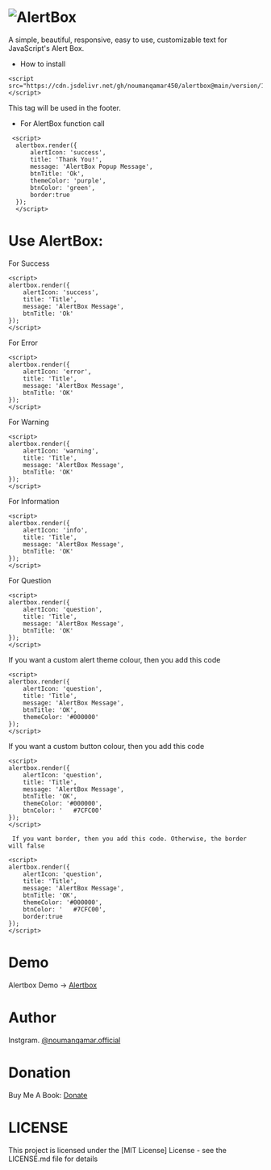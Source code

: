 
# ![AlertBox](https://github.com/simple-alertbox/alertbox/blob/main/alert.png)
A simple, beautiful, responsive, easy to use, customizable text for JavaScript's Alert Box.
* How to install

```
<script src="https://cdn.jsdelivr.net/gh/noumanqamar450/alertbox@main/version/1.0.2/alertbox.min.js"></script>
```
This tag will be used in the footer.

* For AlertBox function call

```
 <script>
  alertbox.render({
      alertIcon: 'success',
      title: 'Thank You!',
      message: 'AlertBox Popup Message',
      btnTitle: 'Ok',
      themeColor: 'purple',
      btnColor: 'green',
      border:true
  });
  </script>
```
# Use AlertBox:
For Success
  ```
  <script>
  alertbox.render({
      alertIcon: 'success',
      title: 'Title',
      message: 'AlertBox Message',
      btnTitle: 'Ok'
  });
  </script>
  ```
  For Error
  ```
  <script>
  alertbox.render({
      alertIcon: 'error',
      title: 'Title',
      message: 'AlertBox Message',
      btnTitle: 'OK'
  });
  </script>
  ```
  For Warning
  ```
  <script>
  alertbox.render({
      alertIcon: 'warning',
      title: 'Title',
      message: 'AlertBox Message',
      btnTitle: 'OK'
  });
  </script>
  ```
  For Information
  ```
  <script>
  alertbox.render({
      alertIcon: 'info',
      title: 'Title',
      message: 'AlertBox Message',
      btnTitle: 'OK'
  });
  </script>
  ```
  For Question
  ```
  <script>
  alertbox.render({
      alertIcon: 'question',
      title: 'Title',
      message: 'AlertBox Message',
      btnTitle: 'OK'
  });
  </script>
  ```
 If you want a custom alert theme colour, then you add this code
  ```
  <script>
  alertbox.render({
      alertIcon: 'question',
      title: 'Title',
      message: 'AlertBox Message',
      btnTitle: 'OK',
      themeColor: '#000000'
  });
  </script>
  ```
   If you want a custom button colour, then you add this code
  ```
  <script>
  alertbox.render({
      alertIcon: 'question',
      title: 'Title',
      message: 'AlertBox Message',
      btnTitle: 'OK',
      themeColor: '#000000',
      btnColor: '	#7CFC00'
  });
  </script>
  ```
     If you want border, then you add this code. Otherwise, the border will false
  ```
  <script>
  alertbox.render({
      alertIcon: 'question',
      title: 'Title',
      message: 'AlertBox Message',
      btnTitle: 'OK',
      themeColor: '#000000',
      btnColor: '	#7CFC00',
      border:true
  });
  </script>
  ```
 
 # Demo
 Alertbox Demo -> [Alertbox](https://alertbox.js.org)
 
 # Author
 Instgram. [@noumanqamar.official](https://www.instagram.com/noumanqamar.official/)
 
 # Donation
 Buy Me A Book: [Donate](https://www.buymeacoffee.com/antech)
 
 # LICENSE
 This project is licensed under the [MIT License] License - see the LICENSE.md file for details
